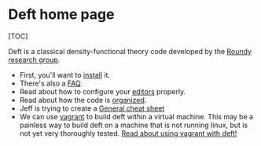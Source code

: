 # Deft home page

[TOC]

Deft is a classical density-functional theory code developed by the
[Roundy research group](http://physics.oregonstate.edu/~roundyd).

* First, you'll want to [install](install.html) it.
* There's also a [FAQ](faq.html).
* Read about how to configure your [editors](editors.html) properly.
* Read about how the code is [organized](code-organization.html).
* Jeff is trying to create a [General cheat sheet](general-cheat-sheet.html)
* We can use [vagrant](https://www.vagrantup.com/) to build deft
  within a virtual machine.  This may be a painless way to build deft
  on a machine that is not running linux, but is not yet very
  thoroughly tested.  [Read about using vagrant with deft!](vagrant.html)
